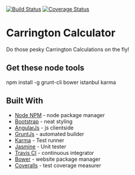 [![Build Status](https://travis-ci.org/aowongster/aowongster.github.io.svg?branch=master)](https://travis-ci.org/aowongster/aowongster.github.io)
[![Coverage Status](https://coveralls.io/repos/aowongster/aowongster.github.io/badge.svg)](https://coveralls.io/r/aowongster/aowongster.github.io)
# Carrington Calculator

Do those pesky Carrington Calculations on the fly!

## Get these node tools
  npm install -g grunt-cli bower istanbul karma
  
## Built With

* [Node NPM][0] - node package manager
* [Bootstrap][1] - neat styling
* [AngularJs][2] - js clientside
* [GruntJs][3] - automated builder
* [Karma][4] - Test runner
* [Jasmine][5] - Unit tester
* [Travis CI][6] - continuous integrator
* [Bower][7] - website package manager
* [Coveralls][8] - test coverage measurer

[0]: https://www.npmjs.com/
[1]: http://getbootstrap.com/
[2]: https://angularjs.org/
[3]: http://gruntjs.com/
[4]: http://karma-runner.github.io/
[5]: http://jasmine.github.io/
[6]: https://travis-ci.org/
[7]: http://bower.io/
[8]: https://coveralls.io/